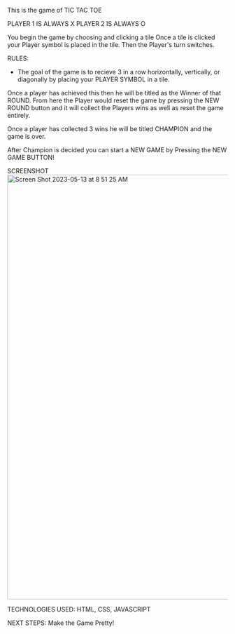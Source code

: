 This is the game of TIC TAC TOE

PLAYER 1 IS ALWAYS X
PLAYER 2 IS ALWAYS O

You begin the game by choosing and clicking a tile
Once a tile is clicked your Player symbol is placed in the tile.
Then the Player's turn switches.

RULES:

- The goal of the game is to recieve 3 in a row horizontally, vertically, or diagonally by placing your PLAYER SYMBOL in a tile.

Once a player has achieved this then he will be titled as the Winner of that ROUND.
From here the Player would reset the game by pressing the NEW ROUND button and it will collect the Players wins as well as reset the game entirely.

Once a player has collected 3 wins he will be titled CHAMPION and the game is over.

After Champion is decided you can start a NEW GAME by Pressing the NEW GAME BUTTON!

SCREENSHOT
<img width="969" alt="Screen Shot 2023-05-13 at 8 51 25 AM" src="https://github.com/dreedup/unit-1-project/assets/127633342/4ffb96a2-e4ed-484d-8092-6acd58ef5ad4">

TECHNOLOGIES USED: 
HTML, CSS, JAVASCRIPT

NEXT STEPS: 
Make the Game Pretty! 
